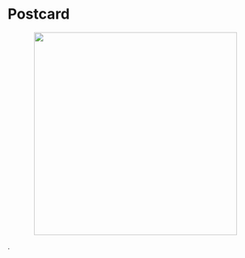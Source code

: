 # Postcard

<p align="middle">
  <img src="../master/app/src/main/res/raw/portrait1.jpg" width="400" />
</p>.
